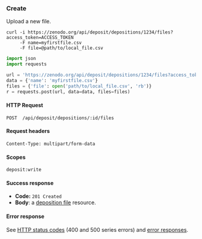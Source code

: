 ### Create

Upload a new file.

```shell
curl -i https://zenodo.org/api/deposit/depositions/1234/files?access_token=ACCESS_TOKEN
     -F name=myfirstfile.csv
     -F file=@path/to/local_file.csv

```

```python
import json
import requests

url = 'https://zenodo.org/api/deposit/depositions/1234/files?access_token=ACCESS_TOKEN'
data = {'name': 'myfirstfile.csv'}
files = {'file': open('path/to/local_file.csv', 'rb')}
r = requests.post(url, data=data, files=files)
```

#### HTTP Request

`POST  /api/deposit/depositions/:id/files`

#### Request headers

`Content-Type: multipart/form-data`

#### Scopes

`deposit:write`

#### Success response

* **Code:** `201 Created`
* **Body**: a [deposition file](#deposition-file) resource.

#### Error response

See [HTTP status codes](#http-status-codes) (400 and 500 series errors) and
[error responses](#errors).
